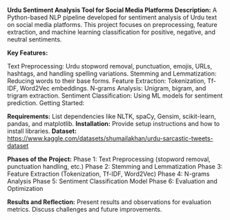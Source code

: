 **Urdu Sentiment Analysis Tool for Social Media Platforms**
**Description:**
A Python-based NLP pipeline developed for sentiment analysis of Urdu text on social media platforms. This project focuses on preprocessing, feature extraction, and machine learning classification for positive, negative, and neutral sentiments.

**Key Features:**

  Text Preprocessing: Urdu stopword removal, punctuation, emojis, URLs, hashtags, and handling spelling variations.
  Stemming and Lemmatization: Reducing words to their base forms.
  Feature Extraction: Tokenization, Tf-IDF, Word2Vec embeddings.
  N-grams Analysis: Unigram, bigram, and trigram extraction.
  Sentiment Classification: Using ML models for sentiment prediction.
  Getting Started:

**Requirements:** List dependencies like NLTK, spaCy, Gensim, scikit-learn, pandas, and matplotlib.
**Installation:** Provide setup instructions and how to install libraries.
**Dataset:** https://www.kaggle.com/datasets/shumailakhan/urdu-sarcastic-tweets-dataset

**Phases of the Project:**
  Phase 1: Text Preprocessing (stopword removal, punctuation handling, etc.)
  Phase 2: Stemming and Lemmatization
  Phase 3: Feature Extraction (Tokenization, Tf-IDF, Word2Vec)
  Phase 4: N-grams Analysis
  Phase 5: Sentiment Classification Model
  Phase 6: Evaluation and Optimization
  
**Results and Reflection:**
  Present results and observations for evaluation metrics.
  Discuss challenges and future improvements.
